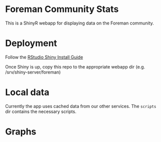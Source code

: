 # Foreman Community Stats

This is a ShinyR webapp for displaying data on the Foreman community.

# Deployment

Follow the [RStudio Shiny Install Guide](http://docs.rstudio.com/shiny-server/#installation)

Once Shiny is up, copy this repo to the appropriate webapp dir (e.g. /srv/shiny-server/foreman)

# Local data

Currently the app uses cached data from our other services. The `scripts` dir
contains the necessary scripts.

# Graphs
